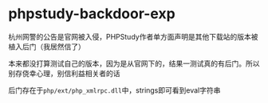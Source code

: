 # phpstudy-backdoor-exp

杭州网警的公告是官网被入侵，PHPStudy作者单方面声明是其他下载站的版本被植入后门（我居然信了）

本来都没打算测试自己的版本，因为是从官网下的，结果一测试真的有后门。所以别存侥幸心理，别信利益相关者的话

后门存在于`php/ext/php_xmlrpc.dll`中，strings即可看到eval字符串


